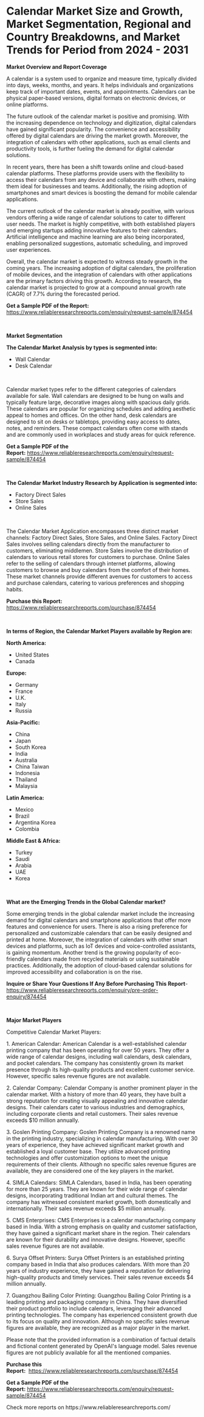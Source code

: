 <p><h1>Calendar Market Size and Growth, Market Segmentation, Regional and Country Breakdowns, and Market Trends for Period from 2024 -  2031</h1></p><p><strong>Market Overview and Report Coverage</strong></p>
<p><p>A calendar is a system used to organize and measure time, typically divided into days, weeks, months, and years. It helps individuals and organizations keep track of important dates, events, and appointments. Calendars can be physical paper-based versions, digital formats on electronic devices, or online platforms.</p><p>The future outlook of the calendar market is positive and promising. With the increasing dependence on technology and digitization, digital calendars have gained significant popularity. The convenience and accessibility offered by digital calendars are driving the market growth. Moreover, the integration of calendars with other applications, such as email clients and productivity tools, is further fueling the demand for digital calendar solutions.</p><p>In recent years, there has been a shift towards online and cloud-based calendar platforms. These platforms provide users with the flexibility to access their calendars from any device and collaborate with others, making them ideal for businesses and teams. Additionally, the rising adoption of smartphones and smart devices is boosting the demand for mobile calendar applications.</p><p>The current outlook of the calendar market is already positive, with various vendors offering a wide range of calendar solutions to cater to different user needs. The market is highly competitive, with both established players and emerging startups adding innovative features to their calendars. Artificial intelligence and machine learning are also being incorporated, enabling personalized suggestions, automatic scheduling, and improved user experiences.</p><p>Overall, the calendar market is expected to witness steady growth in the coming years. The increasing adoption of digital calendars, the proliferation of mobile devices, and the integration of calendars with other applications are the primary factors driving this growth. According to research, the calendar market is projected to grow at a compound annual growth rate (CAGR) of 7.7% during the forecasted period.</p></p>
<p><strong>Get a Sample PDF of the Report:</strong> <a href="https://www.reliableresearchreports.com/enquiry/request-sample/874454">https://www.reliableresearchreports.com/enquiry/request-sample/874454</a></p>
<p>&nbsp;</p>
<p><strong>Market Segmentation</strong></p>
<p><strong>The Calendar Market Analysis by types is segmented into:</strong></p>
<p><ul><li>Wall Calendar</li><li>Desk Calendar</li></ul></p>
<p>&nbsp;</p>
<p><p>Calendar market types refer to the different categories of calendars available for sale. Wall calendars are designed to be hung on walls and typically feature large, decorative images along with spacious daily grids. These calendars are popular for organizing schedules and adding aesthetic appeal to homes and offices. On the other hand, desk calendars are designed to sit on desks or tabletops, providing easy access to dates, notes, and reminders. These compact calendars often come with stands and are commonly used in workplaces and study areas for quick reference.</p></p>
<p><strong>Get a Sample PDF of the Report:</strong>&nbsp;<a href="https://www.reliableresearchreports.com/enquiry/request-sample/874454">https://www.reliableresearchreports.com/enquiry/request-sample/874454</a></p>
<p>&nbsp;</p>
<p><strong>The Calendar Market Industry Research by Application is segmented into:</strong></p>
<p><ul><li>Factory Direct Sales</li><li>Store Sales</li><li>Online Sales</li></ul></p>
<p>&nbsp;</p>
<p><p>The Calendar Market Application encompasses three distinct market channels: Factory Direct Sales, Store Sales, and Online Sales. Factory Direct Sales involves selling calendars directly from the manufacturer to customers, eliminating middlemen. Store Sales involve the distribution of calendars to various retail stores for customers to purchase. Online Sales refer to the selling of calendars through internet platforms, allowing customers to browse and buy calendars from the comfort of their homes. These market channels provide different avenues for customers to access and purchase calendars, catering to various preferences and shopping habits.</p></p>
<p><strong>Purchase this Report:</strong>&nbsp; <a href="https://www.reliableresearchreports.com/purchase/874454">https://www.reliableresearchreports.com/purchase/874454</a></p>
<p>&nbsp;</p>
<p><strong>In terms of Region, the Calendar Market Players available by Region are:</strong></p>
<p>
    <p> <strong> North America: </strong>
        <ul>
            <li>United States</li>
            <li>Canada</li>
        </ul>
        </p> 
    <p> <strong> Europe: </strong>
        <ul>
            <li>Germany</li>
            <li>France</li>
            <li>U.K.</li>
            <li>Italy</li>
            <li>Russia</li>
        </ul>
        </p> 
    <p> <strong> Asia-Pacific: </strong>
        <ul>
            <li>China</li>
            <li>Japan</li>
            <li>South Korea</li>
            <li>India</li>
            <li>Australia</li>
            <li>China Taiwan</li>
            <li>Indonesia</li>
            <li>Thailand</li>
            <li>Malaysia</li>
        </ul>
        </p> 
    <p> <strong> Latin America: </strong>
        <ul>
            <li>Mexico</li>
            <li>Brazil</li>
            <li>Argentina Korea</li>
            <li>Colombia</li>
        </ul>
        </p> 
    <p> <strong> Middle East & Africa: </strong>
        <ul>
            <li>Turkey</li>
            <li>Saudi</li>
            <li>Arabia</li>
            <li>UAE</li>
            <li>Korea</li>
        </ul>
    </p>
    </p>
<p>&nbsp;</p>
<p><strong>What are the Emerging Trends in the Global Calendar market?</strong></p>
<p><p>Some emerging trends in the global calendar market include the increasing demand for digital calendars and smartphone applications that offer more features and convenience for users. There is also a rising preference for personalized and customizable calendars that can be easily designed and printed at home. Moreover, the integration of calendars with other smart devices and platforms, such as IoT devices and voice-controlled assistants, is gaining momentum. Another trend is the growing popularity of eco-friendly calendars made from recycled materials or using sustainable practices. Additionally, the adoption of cloud-based calendar solutions for improved accessibility and collaboration is on the rise.</p></p>
<p><strong>Inquire or Share Your Questions If Any Before Purchasing This Report</strong>- <a href="https://www.reliableresearchreports.com/enquiry/pre-order-enquiry/874454">https://www.reliableresearchreports.com/enquiry/pre-order-enquiry/874454</a></p>
<p>&nbsp;</p>
<p><strong>Major Market Players</strong></p>
<p><p>Competitive Calendar Market Players:</p><p>1. American Calendar: American Calendar is a well-established calendar printing company that has been operating for over 50 years. They offer a wide range of calendar designs, including wall calendars, desk calendars, and pocket calendars. The company has consistently grown its market presence through its high-quality products and excellent customer service. However, specific sales revenue figures are not available.</p><p>2. Calendar Company: Calendar Company is another prominent player in the calendar market. With a history of more than 40 years, they have built a strong reputation for creating visually appealing and innovative calendar designs. Their calendars cater to various industries and demographics, including corporate clients and retail customers. Their sales revenue exceeds $10 million annually.</p><p>3. Goslen Printing Company: Goslen Printing Company is a renowned name in the printing industry, specializing in calendar manufacturing. With over 30 years of experience, they have achieved significant market growth and established a loyal customer base. They utilize advanced printing technologies and offer customization options to meet the unique requirements of their clients. Although no specific sales revenue figures are available, they are considered one of the key players in the market.</p><p>4. SIMLA Calendars: SIMLA Calendars, based in India, has been operating for more than 25 years. They are known for their wide range of calendar designs, incorporating traditional Indian art and cultural themes. The company has witnessed consistent market growth, both domestically and internationally. Their sales revenue exceeds $5 million annually.</p><p>5. CMS Enterprises: CMS Enterprises is a calendar manufacturing company based in India. With a strong emphasis on quality and customer satisfaction, they have gained a significant market share in the region. Their calendars are known for their durability and innovative designs. However, specific sales revenue figures are not available.</p><p>6. Surya Offset Printers: Surya Offset Printers is an established printing company based in India that also produces calendars. With more than 20 years of industry experience, they have gained a reputation for delivering high-quality products and timely services. Their sales revenue exceeds $4 million annually.</p><p>7. Guangzhou Bailing Color Printing: Guangzhou Bailing Color Printing is a leading printing and packaging company in China. They have diversified their product portfolio to include calendars, leveraging their advanced printing technologies. The company has experienced consistent growth due to its focus on quality and innovation. Although no specific sales revenue figures are available, they are recognized as a major player in the market.</p><p>Please note that the provided information is a combination of factual details and fictional content generated by OpenAI's language model. Sales revenue figures are not publicly available for all the mentioned companies.</p></p>
<p><strong>Purchase this Report:</strong>&nbsp;&nbsp;<a href="https://www.reliableresearchreports.com/purchase/874454">https://www.reliableresearchreports.com/purchase/874454</a></p>
<p></p>
<p><strong>Get a Sample PDF of the Report:</strong>&nbsp;<a href="https://www.reliableresearchreports.com/enquiry/request-sample/874454">https://www.reliableresearchreports.com/enquiry/request-sample/874454</a></p>
<p>Check more reports on https://www.reliableresearchreports.com/</p>